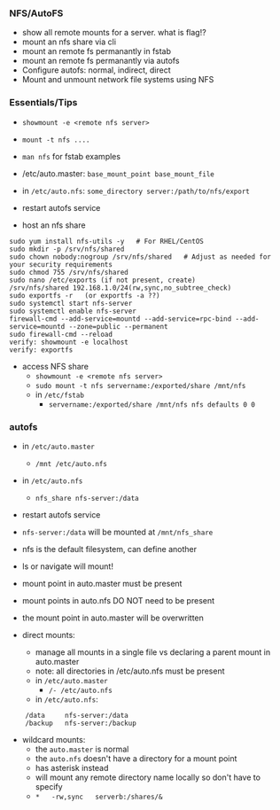 ### NFS/AutoFS
* show all remote mounts for a server. what is flag!?
* mount an nfs share via cli
* mount an remote fs permanantly in fstab
* mount an remote fs permanantly via autofs
* Configure autofs: normal, indirect, direct
* Mount and unmount network file systems using NFS




### Essentials/Tips
* `showmount -e <remote nfs server>`
* `mount -t nfs ....`
* `man nfs` for fstab examples
* /etc/auto.master: `base_mount_point base_mount_file`
* in `/etc/auto.nfs`: `some_directory server:/path/to/nfs/export`
* restart autofs service



* host an nfs share
```
sudo yum install nfs-utils -y   # For RHEL/CentOS
sudo mkdir -p /srv/nfs/shared
sudo chown nobody:nogroup /srv/nfs/shared   # Adjust as needed for your security requirements
sudo chmod 755 /srv/nfs/shared
sudo nano /etc/exports (if not present, create)
/srv/nfs/shared 192.168.1.0/24(rw,sync,no_subtree_check)
sudo exportfs -r   (or exportfs -a ??)
sudo systemctl start nfs-server
sudo systemctl enable nfs-server
firewall-cmd --add-service=mountd --add-service=rpc-bind --add-service=mountd --zone=public --permanent
sudo firewall-cmd --reload
verify: showmount -e localhost
verify: exportfs 
```

* access NFS share
    * `showmount -e <remote nfs server>`
    * `sudo mount -t nfs servername:/exported/share /mnt/nfs`
    * in `/etc/fstab`
        * `servername:/exported/share /mnt/nfs nfs defaults 0 0`

### autofs
* in `/etc/auto.master`
    * `/mnt /etc/auto.nfs`

* in `/etc/auto.nfs`
    * `nfs_share nfs-server:/data`


* restart autofs service
* `nfs-server:/data`  will be mounted at `/mnt/nfs_share`


* nfs is the default filesystem, can define another 
* ls or navigate will mount!
* mount point in auto.master must be present
* mount points in auto.nfs DO NOT need to be present
* the mount point in auto.master will be overwritten


* direct mounts: 
    * manage all mounts in a single file vs declaring a parent mount in auto.master
    * note: all directories in /etc/auto.nfs must be present
    * in `/etc/auto.master`
        * `/- /etc/auto.nfs`
    * in `/etc/auto.nfs`:
```
    /data     nfs-server:/data
    /backup   nfs-server:/backup
```

* wildcard mounts:
    * the `auto.master` is normal
    * the `auto.nfs` doesn't have a directory for a mount point 
    * has asterisk instead
    * will mount any remote directory name locally so don't have to specify
    * `*   -rw,sync   serverb:/shares/&`